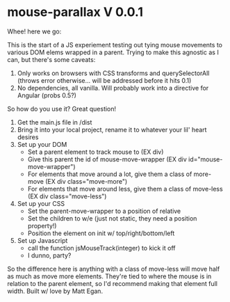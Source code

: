 # mouse-parallax V 0.0.1
Whee! here we go:

This is the start of a JS experiement testing out tying mouse movements to various DOM elems wrapped in a parent. Trying to make this agnostic as I can, but there's some caveats:

1. Only works on browsers with CSS transforms and querySelectorAll (throws error otherwise... will be addressed before it hits 0.1)
2. No dependencies, all vanilla. Will probably work into a directive for Angular (probs 0.5?)

So how do you use it? Great question!

1. Get the main.js file in /dist
2. Bring it into your local project, rename it to whatever your lil' heart desires
3. Set up your DOM
	* Set a parent element to track mouse to (EX div)
	* Give this parent the id of mouse-move-wrapper (EX div id="mouse-move-wrapper")
	* For elements that move around a lot, give them a class of more-move (EX div class="move-more")
	* For elements that move around less, give them a class of move-less (EX div class="move-less")
4. Set up your CSS
	* Set the parent-move-wrapper to a position of relative
	* Set the children to w/e (just not static, they need a position property!)
	* Position the element on init w/ top/right/bottom/left
5. Set up Javascript
	* call the function jsMouseTrack(integer) to kick it off
	* I dunno, party?

So the difference here is anything with a class of move-less will move half as much as move more elements. They're tied to where the mouse is in relation to the parent element, so I'd recommend making that element full width. Built w/ love by Matt Egan.
